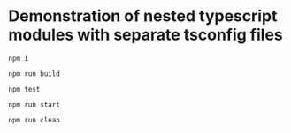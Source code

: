 # Demonstration of nested typescript modules with separate tsconfig files

`npm i`

`npm run build`

`npm test`

`npm run start`

`npm run clean`
